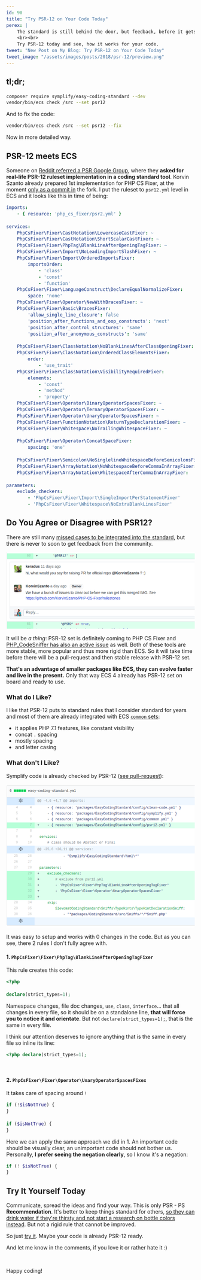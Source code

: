 ```yaml
---
id: 90
title: "Try PSR-12 on Your Code Today"
perex: |
    The standard is still behind the door, but feedback, before it gets accepted, is very important. After accepting it will be written down and it will be difficult to change anything.
    <br><br>
    Try PSR-12 today and see, how it works for your code.
tweet: "New Post on My Blog: Try PSR-12 on Your Code Today"
tweet_image: "/assets/images/posts/2018/psr-12/preview.png"
---
```


## tl;dr;

```bash
composer require symplify/easy-coding-standard --dev
vendor/bin/ecs check /src --set psr12
```

And to fix the code:

```bash
vendor/bin/ecs check /src --set psr12 --fix
```

Now in more detailed way.

## PSR-12 meets ECS

Someone on [Reddit referred a PSR Google Group](https://www.reddit.com/r/PHP/comments/84vafc/phpfig_psr_status_update), where they **asked for real-life PSR-12 ruleset implementation in a coding standard tool**. Korvin Szanto already prepared 1st implementation for PHP CS Fixer, at the moment [only as a commit in](https://github.com/KorvinSzanto/PHP-CS-Fixer/commit/c0b642c186d8f666a64937c2d37442dc77f6f393) the fork. I put the ruleset to `psr12.yml` level in ECS and it looks like this in time of being:

```yaml
imports:
    - { resource: 'php_cs_fixer/psr2.yml' }

services:
    PhpCsFixer\Fixer\CastNotation\LowercaseCastFixer: ~
    PhpCsFixer\Fixer\CastNotation\ShortScalarCastFixer: ~
    PhpCsFixer\Fixer\PhpTag\BlankLineAfterOpeningTagFixer: ~
    PhpCsFixer\Fixer\Import\NoLeadingImportSlashFixer: ~
    PhpCsFixer\Fixer\Import\OrderedImportsFixer:
        importsOrder:
            - 'class'
            - 'const'
            - 'function'
    PhpCsFixer\Fixer\LanguageConstruct\DeclareEqualNormalizeFixer:
        space: 'none'
    PhpCsFixer\Fixer\Operator\NewWithBracesFixer: ~
    PhpCsFixer\Fixer\Basic\BracesFixer:
        'allow_single_line_closure': false
        'position_after_functions_and_oop_constructs': 'next'
        'position_after_control_structures': 'same'
        'position_after_anonymous_constructs': 'same'

    PhpCsFixer\Fixer\ClassNotation\NoBlankLinesAfterClassOpeningFixer: ~
    PhpCsFixer\Fixer\ClassNotation\OrderedClassElementsFixer:
        order:
            - 'use_trait'
    PhpCsFixer\Fixer\ClassNotation\VisibilityRequiredFixer:
        elements:
            - 'const'
            - 'method'
            - 'property'
    PhpCsFixer\Fixer\Operator\BinaryOperatorSpacesFixer: ~
    PhpCsFixer\Fixer\Operator\TernaryOperatorSpacesFixer: ~
    PhpCsFixer\Fixer\Operator\UnaryOperatorSpacesFixer: ~
    PhpCsFixer\Fixer\FunctionNotation\ReturnTypeDeclarationFixer: ~
    PhpCsFixer\Fixer\Whitespace\NoTrailingWhitespaceFixer: ~

    PhpCsFixer\Fixer\Operator\ConcatSpaceFixer:
        spacing: 'one'

    PhpCsFixer\Fixer\Semicolon\NoSinglelineWhitespaceBeforeSemicolonsFixer: ~
    PhpCsFixer\Fixer\ArrayNotation\NoWhitespaceBeforeCommaInArrayFixer:
    PhpCsFixer\Fixer\ArrayNotation\WhitespaceAfterCommaInArrayFixer:

parameters:
    exclude_checkers:
        - 'PhpCsFixer\Fixer\Import\SingleImportPerStatementFixer'
        - 'PhpCsFixer\Fixer\Whitespace\NoExtraBlankLinesFixer'
```



## Do You Agree or Disagree with PSR12?

There are still many [missed cases to be integrated into the standard](https://github.com/KorvinSzanto/PHP-CS-Fixer/milestones), but there is never to soon to get feedback from the community.

<div class="text-center">
    <img src="/assets/images/posts/2018/psr-12/php-cs-fixer-thing.png" alt="PR in PHP CS Fixer?" class="img-thumbnail">
</div>

It will be *a thing*: PSR-12 set is definitely coming to PHP CS Fixer and [PHP_CodeSniffer has also an active issue](https://github.com/squizlabs/PHP_CodeSniffer/issues/750) as well. Both of these tools are more stable, more popular and thus more rigid than ECS. So it will take time before there will be a pull-request and then stable release with PSR-12 set.

**That's an advantage of smaller packages like ECS, they can evolve faster and live in the present.** Only that way ECS 4 already has PSR-12 set on board and ready to use.

### What do I Like?

I like that PSR-12 puts to standard rules that I consider standard for years and most of them are already integrated with ECS [`common` sets](https://github.com/symplify/symplify/tree/master/packages/EasyCodingStandard/config/common):

- it applies PHP 7.1 features, like constant visibility
- concat ` . ` spacing
- mostly spacing
- and letter casing

### What don't I Like?

Symplify code is already checked by PSR-12 ([see pull-request](https://github.com/symplify/symplify/pull/773)):

<div class="text-center">
    <img src="/assets/images/posts/2018/psr-12/symplify-implementation.png" alt="Integration to project with ECS" class="img-thumbnail">
</div>

It was easy to setup and works with 0 changes in the code. But as you can see, there 2 rules I don't fully agree with.

#### 1. `PhpCsFixer\Fixer\PhpTag\BlankLineAfterOpeningTagFixer`

This rule creates this code:

```php
<?php

declare(strict_types=1);
```

Namespace changes, file doc changes, `use`, `class`, `interface`... that all changes in every file, so it should be on a standalone line, **that will force you to notice it and orientate**. But not `declare(strict_types=1);`, that is the same in every file.

I think our attention deserves to ignore anything that is the same in every file so inline its line:

```php
<?php declare(strict_types=1);
```

<br>

#### 2. `PhpCsFixer\Fixer\Operator\UnaryOperatorSpacesFixex`

It takes care of spacing around `!`

```php
if (!$isNotTrue) {
}

if ($isNotTrue) {
}
```

Here we can apply the same approach we did in 1. An important code should be visually clear, an unimportant code should not bother us. Personally, **I prefer seeing the negation clearly**, so I know it's a negation:

```php
if (! $isNotTrue) {
}
```

## Try It Yourself Today

Communicate, spread the ideas and find your way. This is only PSR - PS **Recommendation**. It's better to keep things standard for others, [so they can drink water if they're thirsty and not start a research on bottle colors instead](/blog/2018/03/12/neon-vs-yaml-and-how-to-migrate-between-them/#why-are-standards-so-important). But not a rigid rule that cannot be improved.

So just [try it](#tl-dr). Maybe your code is already PSR-12 ready.

And let me know in the comments, if you love it or rather hate it :)

<br>

Happy coding!
